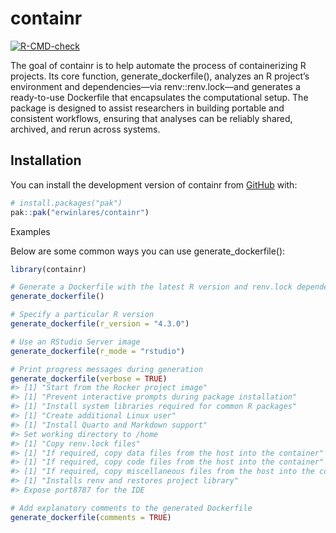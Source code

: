 
<!-- README.md is generated from README.Rmd. Please edit that file -->

# containr

<!-- badges: start -->

[![R-CMD-check](https://github.com/erwinlares/containr/actions/workflows/R-CMD-check.yaml/badge.svg)](https://github.com/erwinlares/containr/actions/workflows/R-CMD-check.yaml)
<!-- badges: end -->

The goal of containr is to help automate the process of containerizing R
projects. Its core function, generate_dockerfile(), analyzes an R
project’s environment and dependencies—via renv::renv.lock—and generates
a ready-to-use Dockerfile that encapsulates the computational setup. The
package is designed to assist researchers in building portable and
consistent workflows, ensuring that analyses can be reliably shared,
archived, and rerun across systems.

## Installation

You can install the development version of containr from
[GitHub](https://github.com/) with:

``` r
# install.packages("pak")
pak::pak("erwinlares/containr")
```

Examples

Below are some common ways you can use generate_dockerfile():

``` r
library(containr)

# Generate a Dockerfile with the latest R version and renv.lock dependencies
generate_dockerfile()

# Specify a particular R version
generate_dockerfile(r_version = "4.3.0")

# Use an RStudio Server image
generate_dockerfile(r_mode = "rstudio")

# Print progress messages during generation
generate_dockerfile(verbose = TRUE)
#> [1] "Start from the Rocker project image"
#> [1] "Prevent interactive prompts during package installation"
#> [1] "Install system libraries required for common R packages"
#> [1] "Create additional Linux user"
#> [1] "Install Quarto and Markdown support"
#> Set working directory to /home
#> [1] "Copy renv.lock files"
#> [1] "If required, copy data files from the host into the container"
#> [1] "If required, copy code files from the host into the container"
#> [1] "If required, copy miscellaneous files from the host into the container"
#> [1] "Installs renv and restores project library"
#> Expose port8787 for the IDE

# Add explanatory comments to the generated Dockerfile
generate_dockerfile(comments = TRUE)
```
